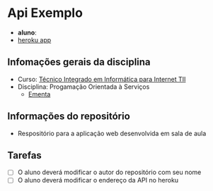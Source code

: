 # Api Exemplo

- **aluno**: 
- [heroku app](https://herokuapp.com/)

## Infomações gerais da disciplina

- Curso: [Técnico Integrado em Informática para Internet TII](http://diatinf.ifrn.edu.br/doku.php?id=cursos:tecnicos:ii:start)
- Disciplina: Progamação Orientada à Serviços
  - [Ementa](http://diatinf.ifrn.edu.br/lib/exe/fetch.php?media=cursos:tecnicos:ii:info4_-_programacao_orientada_a_servicos.pdf)

## Informações do repositório

- Respositório para a aplicação web desenvolvida em sala de aula

## Tarefas
- [ ] O aluno deverá modificar o autor do repositório com seu nome
- [ ] O aluno deverá modificar o endereço da API no heroku
